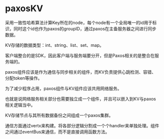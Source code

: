 # paxosKV
采用一致性哈希算法计算Key所在的node，每个node有一个全局唯一的id用于标识，同时这个id也作为paxos的groupID，通过paxos在主备服务器之间进行同步数据。

KV存储的数据类型：int、string、list、set、map。

客户端整合的是SDK，因此客户端与服务端要分开，但是Paxos相关的是整合在服务端的。

paxos组件应该是作为通信与同步相关的组件，而KV负责提供心跳检测、容错、分配token等操作。

为了减少程序占用，paxos组件与KV组件应该共用网络服务。

也就是说网络服务相关部分也需要独立成一个组件，并且可以嵌入到KV与paxos相关逻辑当中。

KV存储节点与其所有数据备份之间组成一个paxos集群。

通信方面通过vertx来构建。将各部分逻辑分割成一个个handler来单独处理。组件之间通过eventBus来通信，而不是直接调用函数方法。